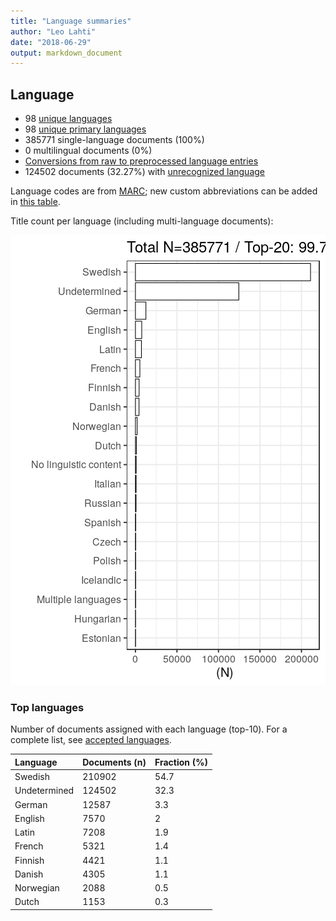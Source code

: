 ```yaml
---
title: "Language summaries"
author: "Leo Lahti"
date: "2018-06-29"
output: markdown_document
---
```


## Language

 * 98 [unique languages](output.tables/language_accepted.csv)
 * 98 [unique primary languages](output.tables/language_accepted.csv)  
 * 385771 single-language documents (100%)
 * 0 multilingual documents (0%) 
 * [Conversions from raw to preprocessed language entries](output.tables/language_conversions.csv) 
 * 124502 documents (32.27%) with [unrecognized language](output.tables/language_discarded.csv)

Language codes are from [MARC](http://www.loc.gov/marc/languages/language_code.html); new custom abbreviations can be added in [this table](https://github.com/COMHIS/bibliographica/blob/master/inst/extdata/language_abbreviations.csv).

Title count per language (including multi-language documents):

![plot of chunk summarylang](figure/summarylang-1.png)


### Top languages

Number of documents assigned with each language (top-10). For a complete list,
see [accepted languages](output.tables/language_accepted.csv).


|Language     |Documents (n) |Fraction (%) |
|:------------|:-------------|:------------|
|Swedish      |210902        |54.7         |
|Undetermined |124502        |32.3         |
|German       |12587         |3.3          |
|English      |7570          |2            |
|Latin        |7208          |1.9          |
|French       |5321          |1.4          |
|Finnish      |4421          |1.1          |
|Danish       |4305          |1.1          |
|Norwegian    |2088          |0.5          |
|Dutch        |1153          |0.3          |

